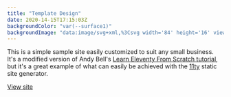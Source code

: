 ```yaml
---
title: "Template Design"
date: 2020-14-15T17:15:03Z
backgroundColor: "var(--surface1)"
backgroundImage: "data:image/svg+xml,%3Csvg width='84' height='16' viewBox='0 0 84 16' xmlns='http://www.w3.org/2000/svg'%3E%3Cpath d='M78 7V4h-2v3h-3v2h3v3h2V9h3V7h-3zM30 7V4h-2v3h-3v2h3v3h2V9h3V7h-3zM10 0h2v16h-2V0zm6 0h4v16h-4V0zM2 0h4v16H2V0zm50 0h2v16h-2V0zM38 0h2v16h-2V0zm28 0h2v16h-2V0zm-8 0h6v16h-6V0zM42 0h6v16h-6V0z' fill='%2355245a' fill-opacity='1' fill-rule='evenodd'/%3E%3C/svg%3E"
---
```


This is a simple sample site easily customized to suit any small business. It's a modified version of Andy Bell's [Learn Eleventy From Scratch tutorial](https://piccalil.li/course/learn-eleventy-from-scratch/), but it's a great example of what can easily be achieved with the [11ty](https://www.11ty.dev/) static site generator.

[View site](https://eleventy-template-design.netlify.app/)

